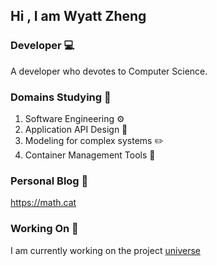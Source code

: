 ## Hi , I am Wyatt Zheng

### Developer 💻

A developer who devotes to Computer Science.

### Domains Studying 📖

1. Software Engineering ⚙️
2. Application API Design 🔌
3. Modeling for complex systems ✏️
4. Container Management Tools 🐋

### Personal Blog 🏡

<https://math.cat>

### Working On 🚧

I am currently working on the project [universe](https://github.com/wyattzheng/universe)
